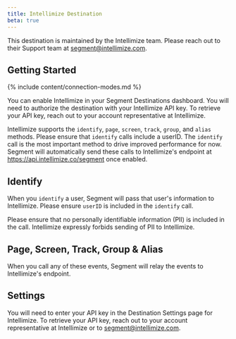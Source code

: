 ```yaml
---
title: Intellimize Destination
beta: true
---
```


This destination is maintained by the Intellimize team. Please reach out to their Support team at segment@intellimize.com.

## Getting Started

{% include content/connection-modes.md %}

You can enable Intellimize in your Segment Destinations dashboard. You will need to authorize the destination with your Intellimize API key. To retrieve your API key, reach out to your account representative at Intellimize.

Intellimize supports the `identify`, `page`, `screen`, `track`, `group`, and `alias` methods. Please ensure that `identify` calls include a userID. The `identify` call is the most important method to drive improved performance for now. Segment will automatically send these calls to Intellimize's endpoint at https://api.intellimize.co/segment once enabled.

## Identify

When you `identify` a user, Segment will pass that user's information to Intellimize.  Please ensure `userID` is included in the `identify` call.

Please ensure that no personally identifiable information (PII) is included in the call. Intellimize expressly forbids sending of PII to Intellimize.

## Page, Screen, Track, Group & Alias

When you call any of these events, Segment will relay the events to Intellimize's endpoint.

## Settings

You will need to enter your API key in the Destination Settings page for Intellimize. To retrieve your API key, reach out to your account representative at Intellimize or to segment@intellimize.com.
